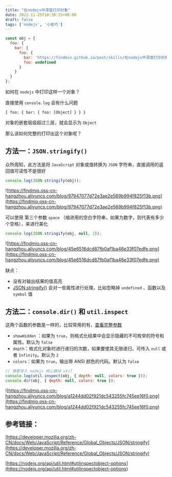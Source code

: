 ```yaml
---
title: "在nodejs中深度打印对象"
date: 2022-11-25T10:30:15+08:00
draft: false
tags: ['nodejs', '小技巧']
---
```


```jsx
const obj = {
  foo: {
    bar: {
      foo: {
        bar: 'https://findmio.github.io/post/skills/在nodejs中深度打印对象/',
        foo: undefined
      }
    }
  }
};
```

如何在  `nodejs` 中打印这样一个对象？

直接使用 `console.log` 会有什么问题

```
{ foo: { bar: { foo: [Object] } } }
```

对象的嵌套层级超过三层，就会显示为 `Object` 

那么该如何完整的打印出这个对象呢？

## 方法一：`JSON.stringify()`

众所周知，此方法是将 `JavaScript` 对象或值转换为 `JSON` 字符串，直接调用的返回值可读性不是很好

```jsx
console.log(JSON.stringify(obj));
```

![https://findmio.oss-cn-hangzhou.aliyuncs.com/blog/97947077d72e3ae2e569b994f825f13b.png](https://findmio.oss-cn-hangzhou.aliyuncs.com/blog/97947077d72e3ae2e569b994f825f13b.png)

可以使用 第三个参数 `space` （缩进用的空白字符串，如果为数字，则代表有多少个空格），来进行美化

```jsx
console.log(JSON.stringify(obj, null, 2));
```

![https://findmio.oss-cn-hangzhou.aliyuncs.com/blog/45e6516dcd87fb0af1ba46e33f07edfe.png](https://findmio.oss-cn-hangzhou.aliyuncs.com/blog/45e6516dcd87fb0af1ba46e33f07edfe.png)

缺点：

- 没有对输出结果的值高亮
- [JSON.stringify()](https://developer.mozilla.org/zh-CN/docs/Web/JavaScript/Reference/Global_Objects/JSON/stringify#%E6%8F%8F%E8%BF%B0) 会对一些属性进行处理，比如忽略掉 `undefined`
  、函数以及 `symbol` 值

## 方法二：`console.dir()` 和 `util.inspect`

这两个函数的参数是一样的，比较常用的有，[查看完整参数](https://nodejs.org/api/util.html#utilinspectobject-options)

- `showHidden` ：如果为 `true`，则格式化结果中会显示隐藏的不可枚举的符号和属性。默认为 `false`
- `depth`：格式化对象时进行递归的次数，如果要使其无限递归，可传入 `null` 或者 `Infinity`。默认为 `2`
- `colors`：如果为 `true`，输出带 ANSI 颜色的代码。默认为 `false`

```jsx
// 需要导入 nodejs 核心模块 util
console.log(util.inspect(obj, { depth: null, colors: true }));
console.dir(obj, { depth: null, colors: true });
```

![https://findmio.oss-cn-hangzhou.aliyuncs.com/blog/a1244dd02f921dc543255fc745ee16f0.png](https://findmio.oss-cn-hangzhou.aliyuncs.com/blog/a1244dd02f921dc543255fc745ee16f0.png)

## 参考链接：

[https://developer.mozilla.org/zh-CN/docs/Web/JavaScript/Reference/Global_Objects/JSON/stringify](https://developer.mozilla.org/zh-CN/docs/Web/JavaScript/Reference/Global_Objects/JSON/stringify)

[https://nodejs.org/api/util.html#utilinspectobject-options](https://nodejs.org/api/util.html#utilinspectobject-options)

